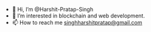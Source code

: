 - 👋 Hi, I’m @Harshit-Pratap-Singh
- 👀 I’m interested in blockchain and web development.
- 📫 How to reach me singhharshitpratap@gmail.com

<!---
Harshit-Pratap-Singh/Harshit-Pratap-Singh is a ✨ special ✨ repository because its `README.md` (this file) appears on your GitHub profile.
You can click the Preview link to take a look at your changes.
--->
